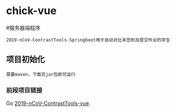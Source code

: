 # chick-vue

#服务器端程序
```
2019-nCoV-ContrastTools-Springboot用于自动对比未签到及提交作业的学生
```

## 项目初始化
```
需要maven，下载完jar包即可运行
```

### 前段项目链接
Go [2019-nCoV-ContrastTools-vue](https://github.com/yue-thulium/2019-nCoV-ContrastTools-vue).
